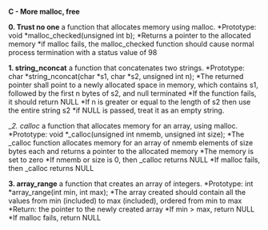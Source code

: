 __C - More malloc, free__

__0. Trust no one__
 a function that allocates memory using malloc.
 *Prototype: void *malloc_checked(unsigned int b);
 *Returns a pointer to the allocated memory
 *if malloc fails, the malloc_checked function should cause normal process termination with a status value of 98

__1. string_nconcat__
 a function that concatenates two strings.
 *Prototype: char *string_nconcat(char *s1, char *s2, unsigned int n);
 *The returned pointer shall point to a newly allocated space in memory, which contains s1,
  followed by the first n bytes of s2, and null terminated
 *If the function fails, it should return NULL
 *If n is greater or equal to the length of s2 then use the entire string s2
 *if NULL is passed, treat it as an empty string.

__2. _calloc__
 a function that allocates memory for an array, using malloc.
 *Prototype: void *_calloc(unsigned int nmemb, unsigned int size);
 *The _calloc function allocates memory for an array of nmemb elements
  of size bytes each and returns a pointer to the allocated memory
 *The memory is set to zero
 *If nmemb or size is 0, then _calloc returns NULL
 *If malloc fails, then _calloc returns NULL

__3. array_range__
 a function that creates an array of integers.
 *Prototype: int *array_range(int min, int max);
 *The array created should contain all the values from
  min (included) to max (included), ordered from min to max
 *Return: the pointer to the newly created array
 *If min > max, return NULL
 *If malloc fails, return NULL

